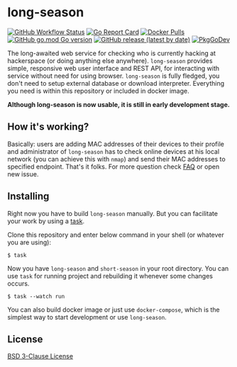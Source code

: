 # long-season

[![GitHub Workflow Status](https://img.shields.io/github/workflow/status/hakierspejs/long-season/Go?style=flat-square)](https://github.com/hakierspejs/long-season/actions)
[![Go Report Card](https://goreportcard.com/badge/github.com/hakierspejs/long-season?style=flat-square)](https://goreportcard.com/report/github.com/hakierspejs/long-season)
[![Docker Pulls](https://img.shields.io/docker/pulls/thinkofher/long-season?style=flat-square)](https://hub.docker.com/r/thinkofher/long-season)
[![GitHub go.mod Go version](https://img.shields.io/github/go-mod/go-version/hakierspejs/long-season?style=flat-square)](https://github.com/hakierspejs/long-season/blob/main/go.mod)
[![GitHub release (latest by date)](https://img.shields.io/github/v/release/hakierspejs/long-season?style=flat-square)](https://github.com/hakierspejs/long-season/releases)
[![PkgGoDev](https://pkg.go.dev/badge/github.com/hakierspejs/long-season)](https://pkg.go.dev/github.com/hakierspejs/long-season)

The long-awaited web service for checking who is currently hacking at hackerspace (or doing anything else anywhere). `long-season` provides simple, responsive web user interface and REST API, for interacting with service without need for using browser. `long-season` is fully fledged, you don't need to setup external database or download interpreter. Everything you need is within this repository or included in docker image.

**Although long-season is now usable, it is still in early development stage.**

## How it's working?

Basically: users are adding MAC addresses of their devices to their profile and administrator of `long-season` has to check online devices at his local network (you can achieve this with `nmap`) and send their MAC addresses to specified endpoint. That's it folks. For more question check [FAQ](./docs/FAQ.md) or open new issue.

## Installing

Right now you have to build `long-season` manually. But you can facilitate your work by using a [task](https://taskfile.dev).

Clone this repository and enter below command in your shell (or whatever you are using):

    $ task

Now you have `long-season` and `short-season` in your root directory. You can use `task` for running project and rebuilding it whenever some changes occurs.

    $ task --watch run

You can also build docker image or just use `docker-compose`, which is the simplest way to start development or use `long-season`.

## License

[BSD 3-Clause License](./LICENSE)
